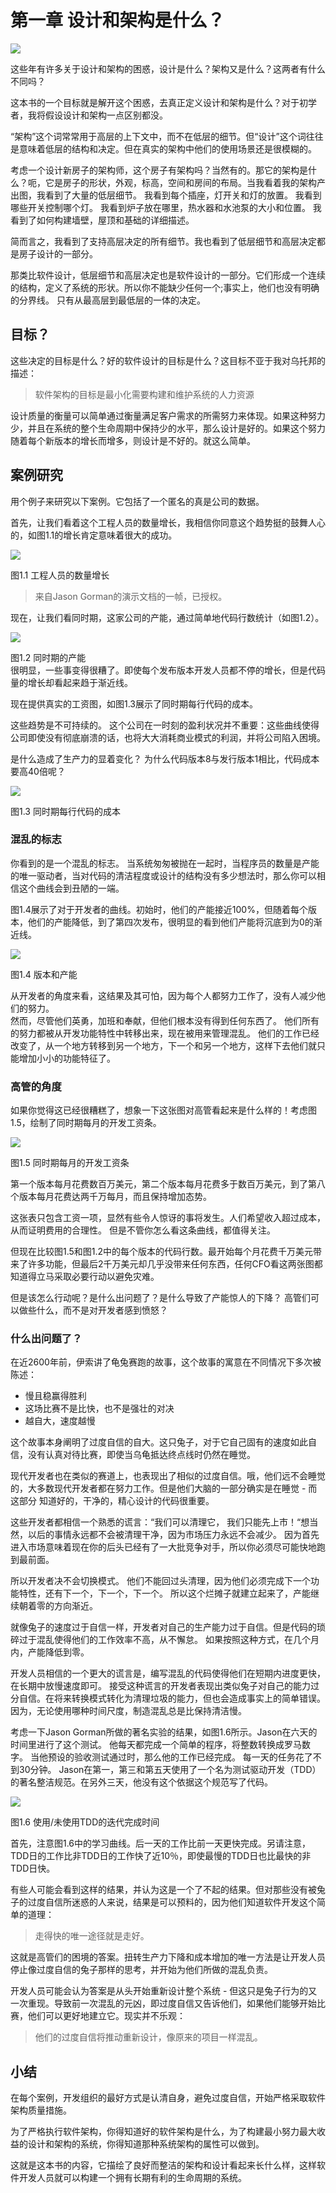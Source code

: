 # 第一章 设计和架构是什么？

![](/assets/1/c1.png)

这些年有许多关于设计和架构的困惑，设计是什么？架构又是什么？这两者有什么不同吗？

这本书的一个目标就是解开这个困惑，去真正定义设计和架构是什么？对于初学者，我将假设设计和架构一点区别都没。

“架构”这个词常常用于高层的上下文中，而不在低层的细节。但“设计”这个词往往是意味着低层的结构和决定。但在真实的架构中他们的使用场景还是很模糊的。

考虑一个设计新房子的架构师，这个房子有架构吗？当然有的。那它的架构是什么？呃，它是房子的形状，外观，标高，空间和房间的布局。当我看着我的架构产出图，我看到了大量的低层细节。 我看到每个插座，灯开关和灯的放置。 我看到哪些开关控制哪个灯。 我看到炉子放在哪里，热水器和水池泵的大小和位置。 我看到了如何构建墙壁，屋顶和基础的详细描述。

简而言之，我看到了支持高层决定的所有细节。我也看到了低层细节和高层决定都是房子设计的一部分。

那类比软件设计，低层细节和高层决定也是软件设计的一部分。它们形成一个连续的结构，定义了系统的形状。所以你不能缺少任何一个;事实上，他们也没有明确的分界线。 只有从最高层到最低层的一体的决定。

## 目标？

这些决定的目标是什么？好的软件设计的目标是什么？这目标不亚于我对乌托邦的描述：

> 软件架构的目标是最小化需要构建和维护系统的人力资源

设计质量的衡量可以简单通过衡量满足客户需求的所需努力来体现。如果这种努力少，并且在系统的整个生命周期中保持少的水平，那么设计是好的。如果这个努力随着每个新版本的增长而增多，则设计是不好的。就这么简单。

## 案例研究

用个例子来研究以下案例。它包括了一个匿名的真是公司的数据。

首先，让我们看着这个工程人员的数量增长，我相信你同意这个趋势挺的鼓舞人心的，如图1.1的增长肯定意味着很大的成功。

![](/assets/1/Figure_1.1_Growth_of_the_engineering_staff.png)

图1.1 工程人员的数量增长

> 来自Jason Gorman的演示文档的一帧，已授权。

现在，让我们看同时期，这家公司的产能，通过简单地代码行数统计（如图1.2）。

![](/assets/1/Figure_1.2_Productivity_over_the_same_period_of_time.png)

图1.2 同时期的产能  
很明显，一些事变得很糟了。即使每个发布版本开发人员都不停的增长，但是代码量的增长却看起来趋于渐近线。

现在提供真实的工资图，如图1.3展示了同时期每行代码的成本。

这些趋势是不可持续的。 这个公司在一时刻的盈利状况并不重要：这些曲线使得公司即使没有彻底崩溃的话，也将大大消耗商业模式的利润，并将公司陷入困境。

是什么造成了生产力的显着变化？ 为什么代码版本8与发行版本1相比，代码成本要高40倍呢？

![](/assets/1/Figure_1.3_Cost_per_line_of_code_over_time.png)

图1.3 同时期每行代码的成本

### 混乱的标志

你看到的是一个混乱的标志。 当系统匆匆被抛在一起时，当程序员的数量是产能的唯一驱动者，当对代码的清洁程度或设计的结构没有多少想法时，那么你可以相信这个曲线会到丑陋的一端。

图1.4展示了对于开发者的曲线。初始时，他们的产能接近100%，但随着每个版本，他们的产能降低，到了第四次发布，很明显的看到他们产能将沉底到为0的渐近线。

![](/assets/1/Figure_1.4_Productivity_by_release.png)

图1.4 版本和产能

从开发者的角度来看，这结果及其可怕，因为每个人都努力工作了，没有人减少他们的努力。  
然而，尽管他们英勇，加班和奉献，但他们根本没有得到任何东西了。 他们所有的努力都被从开发功能特性中转移出来，现在被用来管理混乱。 他们的工作已经改变了，从一个地方转移到另一个地方，下一个和另一个地方，这样下去他们就只能增加小小的功能特征了。

### 高管的角度

如果你觉得这已经很糟糕了，想象一下这张图对高管看起来是什么样的！考虑图1.5，绘制了同时期每月的开发工资条。

![](/assets/1/Figure_1.5_Monthly_development_payroll_by_release.png)

图1.5 同时期每月的开发工资条

第一个版本每月花费数百万美元，第二个版本每月花费多于数百万美元，到了第八个版本每月花费达两千万每月，而且保持增加态势。

这张表只包含工资一项，显然有些令人惊讶的事将发生。人们希望收入超过成本，从而证明费用的合理性。 但是不管你怎么看这条曲线，都值得关注。

但现在比较图1.5和图1.2中的每个版本的代码行数。最开始每个月花费千万美元带来了许多功能，但最后2千万美元却几乎没带来任何东西，任何CFO看这两张图都知道得立马采取必要行动以避免灾难。

但是该怎么行动呢？是什么出问题了？是什么导致了产能惊人的下降？ 高管们可以做些什么，而不是对开发者感到愤怒？

### 什么出问题了？

在近2600年前，伊索讲了龟兔赛跑的故事，这个故事的寓意在不同情况下多次被陈述：

* 慢且稳赢得胜利
* 这场比赛不是比快，也不是强壮的对决
* 越自大，速度越慢

这个故事本身阐明了过度自信的自大。这只兔子，对于它自己固有的速度如此自信，没有认真对待比赛，即使当乌龟抵达终点线时仍然在睡觉。

现代开发者也在类似的赛道上，也表现出了相似的过度自信。哦，他们远不会睡觉的，大多数现代开发者都在努力工作。但是他们大脑的一部分确实是在睡觉 - 而这部分 知道好的，干净的，精心设计的代码很重要。

这些开发者都相信一个熟悉的谎言：“我们可以清理它， 我们只能先上市！“想当然，以后的事情永远都不会被清理干净，因为市场压力永远不会减少。 因为首先进入市场意味着现在你的后头已经有了一大批竞争对手，所以你必须尽可能快地跑到最前面。

所以开发者决不会切换模式。 他们不能回过头清理，因为他们必须完成下一个功能特性，还有下一个，下一个，下一个。 所以这个烂摊子就建立起来了，产能继续朝着零的方向渐近。

就像兔子的速度过于自信一样，开发者对自己的生产能力过于自信。但是代码的琐碎过于混乱使得他们的工作效率不高，从不懈怠。 如果按照这种方式，在几个月内，产能降低到零。

开发人员相信的一个更大的谎言是，编写混乱的代码使得他们在短期内进度更快，在长期中放慢速度即可。 接受这种谎言的开发者表现出类似兔子对自己的能力过分自信。在将来转换模式转化为清理垃圾的能力，但也会造成事实上的简单错误。因为，无论使用哪种时间尺度，制造混乱总是比保持清洁慢。

考虑一下Jason Gorman所做的著名实验的结果，如图1.6所示。Jason在六天的时间里进行了这个测试。 他每天都完成一个简单的程序，将整数转换成罗马数字。 当他预设的验收测试通过时，那么他的工作已经完成。 每一天的任务花了不到30分钟。 Jason在第一，第三和第五天使用了一个名为测试驱动开发（TDD）的著名整洁规范。在另外三天，他没有这个依据这个规范写了代码。

![](/assets/1/Figure_1.6_Time_to_completion_by_iterations_and_use/non-use_of_TDD.png)

图1.6 使用/未使用TDD的迭代完成时间

首先，注意图1.6中的学习曲线。后一天的工作比前一天更快完成。另请注意，TDD日的工作比非TDD日的工作快了近10％，即使最慢的TDD日也比最快的非TDD日快。

有些人可能会看到这样的结果，并认为这是一个了不起的结果。但对那些没有被兔子的过度自信所迷惑的人来说，结果是可以预料的，因为他们知道软件开发这个简单的道理：

> 走得快的唯一途径就是走好。

这就是高管们的困境的答案。扭转生产力下降和成本增加的唯一方法是让开发人员停止像过度自信的兔子那样的思考，并开始为他们所做的混乱负责。

开发人员可能会认为答案是从头开始重新设计整个系统 - 但这只是兔子行为的又一次重现。导致前一次混乱的元凶，即过度自信又告诉他们，如果他们能够开始比赛，他们可以更好地建立它。现实并不乐观：

> 他们的过度自信将推动重新设计，像原来的项目一样混乱。

## 小结

在每个案例，开发组织的最好方式是认清自身，避免过度自信，开始严格采取软件架构质量措施。

为了严格执行软件架构，你得知道好的软件架构是什么，为了构建最小努力最大收益的设计和架构的系统，你得知道那种系统架构的属性可以做到。

这就是这本书的内容，它描绘了良好而整洁的架构和设计看起来长什么样，这样软件开发人员就可以构建一个拥有长期有利的生命周期的系统。

